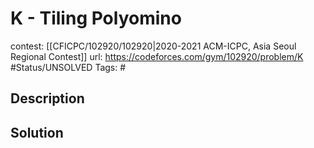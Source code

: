 # K - Tiling Polyomino

contest: [[CFICPC/102920/102920|2020-2021 ACM-ICPC, Asia Seoul Regional Contest]]
url: https://codeforces.com/gym/102920/problem/K
#Status/UNSOLVED
Tags: #

## Description

## Solution

